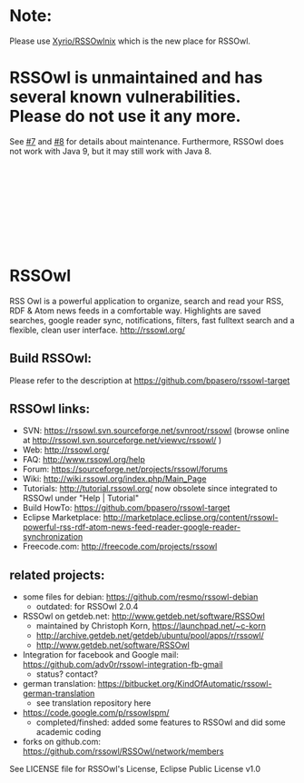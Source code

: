 Note:
====
Please use [Xyrio/RSSOwlnix](https://github.com/Xyrio/RSSOwlnix) which is the new place for RSSOwl.

RSSOwl is unmaintained and has several known vulnerabilities. Please do not use it any more.
====
See [#7](https://github.com/rssowl/RSSOwl/issues/7) and [#8](https://github.com/rssowl/RSSOwl/issues/8) for details about maintenance. Furthermore, RSSOwl does not work with Java 9, but it may still work with Java 8.
&nbsp;

&nbsp;

&nbsp;

&nbsp;

&nbsp;

&nbsp;

RSSOwl
======
RSS Owl is a powerful application to organize, search and read your RSS, RDF & Atom news feeds in a comfortable way.
Highlights are saved searches, google reader sync, notifications, filters, fast fulltext search and a flexible, clean user interface.
http://rssowl.org/

Build RSSOwl:
-------------

Please refer to the description at https://github.com/bpasero/rssowl-target

RSSOwl links:
-------------
* SVN: https://rssowl.svn.sourceforge.net/svnroot/rssowl (browse online at http://rssowl.svn.sourceforge.net/viewvc/rssowl/ )
* Web: http://rssowl.org/
* FAQ: http://www.rssowl.org/help
* Forum: https://sourceforge.net/projects/rssowl/forums
* Wiki: http://wiki.rssowl.org/index.php/Main_Page
* Tutorials: http://tutorial.rssowl.org/ now obsolete since integrated to RSSOwl under "Help | Tutorial"
* Build HowTo: https://github.com/bpasero/rssowl-target
* Eclipse Marketplace: http://marketplace.eclipse.org/content/rssowl-powerful-rss-rdf-atom-news-feed-reader-google-reader-synchronization
* Freecode.com: http://freecode.com/projects/rssowl

related projects:
-----------------
* some files for debian: https://github.com/resmo/rssowl-debian
	* outdated: for RSSOwl 2.0.4
* RSSOwl on getdeb.net: http://www.getdeb.net/software/RSSOwl
	* maintained by Christoph Korn, https://launchpad.net/~c-korn
	* http://archive.getdeb.net/getdeb/ubuntu/pool/apps/r/rssowl/
	* http://www.getdeb.net/software/RSSOwl
* Integration for facebook and Google mail: https://github.com/adv0r/rssowl-integration-fb-gmail
	* status? contact?
* german translation: https://bitbucket.org/KindOfAutomatic/rssowl-german-translation
	* see translation repository here
* https://code.google.com/p/rssowlspm/
	* completed/finshed: added some features to RSSOwl and did some academic coding
* forks on github.com: https://github.com/rssowl/RSSOwl/network/members

See LICENSE file for RSSOwl's License, Eclipse Public License v1.0
